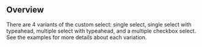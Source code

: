 ## Overview

There are 4 variants of the custom select: single select, single select with typeahead, multiple select with typeahead, and a multiple checkbox select. See the examples for more details about each variation.

